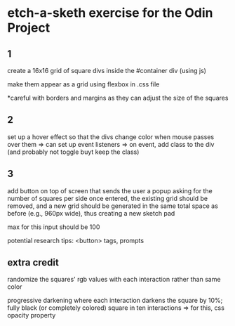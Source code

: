 # etch-a-sketh exercise for the Odin Project

## 1

create a 16x16 grid of square divs inside the #container div (using js)

make them appear as a grid using flexbox in .css file

*careful with borders and margins as they can adjust the size of the squares

## 2

set up a hover effect so that the divs change color when mouse passes over them
=> can set up event listeners
=> on event, add class to the div (and probably not toggle buyt keep the class)

## 3

add button on top of screen that sends the user a popup asking for the number of squares per side
once entered, the existing grid should be removed, and a new grid should be generated
in the same total space as before (e.g., 960px wide), thus creating a new sketch pad

max for this input should be 100

potential research tips: \<button> tags, prompts


## extra credit

randomize the squares' rgb values with each interaction rather than same color

progressive darkening where each interaction darkens the square by 10%;
fully black (or completely colored) square in ten interactions
=> for this, css opacity property